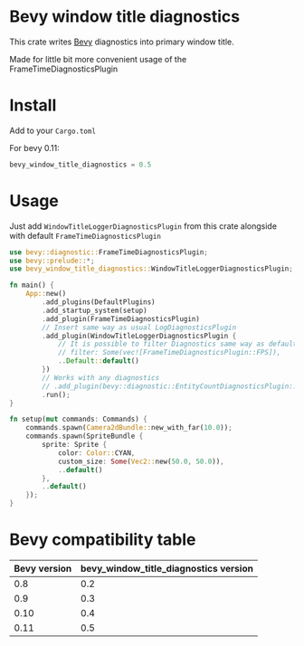 # Bevy window title diagnostics

This crate writes [Bevy](https://github.com/bevyengine/bevy) diagnostics into primary window title.

Made for little bit more convenient usage of the FrameTimeDiagnosticsPlugin

# Install

Add to your `Cargo.toml`

For bevy 0.11:

```rust
bevy_window_title_diagnostics = 0.5

```

# Usage

Just add `WindowTitleLoggerDiagnosticsPlugin` from this crate alongside with default `FrameTimeDiagnosticsPlugin`

```rust
use bevy::diagnostic::FrameTimeDiagnosticsPlugin;
use bevy::prelude::*;
use bevy_window_title_diagnostics::WindowTitleLoggerDiagnosticsPlugin;

fn main() {
    App::new()
        .add_plugins(DefaultPlugins)
        .add_startup_system(setup)
        .add_plugin(FrameTimeDiagnosticsPlugin)
        // Insert same way as usual LogDiagnosticsPlugin
        .add_plugin(WindowTitleLoggerDiagnosticsPlugin {
            // It is possible to filter Diagnostics same way as default LogDiagnosticsPlugin
            // filter: Some(vec![FrameTimeDiagnosticsPlugin::FPS]),
            ..Default::default()
        })
        // Works with any diagnostics
        // .add_plugin(bevy::diagnostic::EntityCountDiagnosticsPlugin::default())
        .run();
}

fn setup(mut commands: Commands) {
    commands.spawn(Camera2dBundle::new_with_far(10.0));
    commands.spawn(SpriteBundle {
        sprite: Sprite {
            color: Color::CYAN,
            custom_size: Some(Vec2::new(50.0, 50.0)),
            ..default()
        },
        ..default()
    });
}
```

# Bevy compatibility table

| Bevy version | bevy_window_title_diagnostics version |
| ------------ | ------------------------------------- |
| 0.8          | 0.2                                   |
| 0.9          | 0.3                                   |
| 0.10         | 0.4                                   |
| 0.11         | 0.5                                   |
